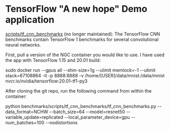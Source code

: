 # TensorFlow "A new hope" Demo application

[scripts/tf_cnn_benchmarks](https://github.com/tensorflow/benchmarks/tree/master/scripts/tf_cnn_benchmarks) (no longer maintained): The TensorFlow CNN benchmarks contain TensorFlow 1 benchmarks for several convolutional neural networks.

First, pull a version of the NGC container you would like to use. I have used the app with TensorFlow 1.15 and 20.01 build:

sudo docker run --gpus all --shm-size=1g  --ulimit memlock=-1 --ulimit stack=67108864 -it -p 8888:8888 -v /home/[USER]/data/mnist:/data/mnist nvcr.io/nvidia/tensorflow:20.01-tf1-py3

After cloning the git repo, run the following command from within the container:

python benchmarks/scripts/tf_cnn_benchmarks/tf_cnn_benchmarks.py --data_format=NCHW --batch_size=64 --model=resnet50 --variable_update=replicated --local_parameter_device=gpu --num_batches=100 --nodistortions
